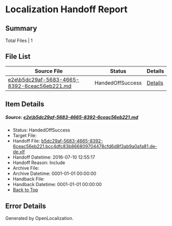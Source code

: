 # <a name='report-top'></a> Localization Handoff Report

## Summary
 Total Files | 1

## File List
 Source File | Status | Details 
 ----------- | ------ | ------- 
 [e2e\b5dc29af-5683-4665-8392-6ceac56eb221.md](https://github.com/OpenLocalizationTestOrg/oltest/blob/10fd3de1d860611128f18dc762c2828ee9c2ee9c/e2e/b5dc29af-5683-4665-8392-6ceac56eb221.md) | HandedOffSuccess | [Details](#6c8244a8e557e9103aaf33b169c1166fa22db45e5)

## Item Details
##### <a name='6c8244a8e557e9103aaf33b169c1166fa22db45e5'></a> Source: [e2e\b5dc29af-5683-4665-8392-6ceac56eb221.md](https://github.com/OpenLocalizationTestOrg/oltest/blob/10fd3de1d860611128f18dc762c2828ee9c2ee9c/e2e/b5dc29af-5683-4665-8392-6ceac56eb221.md)
* Status: HandedOffSuccess
* Target File: 
* Handoff File: [b5dc29af-5683-4665-8392-6ceac56eb221.bcc4dfc83b866809704478cfd6d8f3ab9a0afa81.de-de.xlf](https://github.com/OpenLocalizationTestOrg/olhandoff-e2e/blob/702ee5041dce6aeeb2806ed8191bc12b0f3aea4b/ol-handoff/OpenLocalizationTestOrg/oltest-dede-fly/ci/ht/b5dc29af-5683-4665-8392-6ceac56eb221.bcc4dfc83b866809704478cfd6d8f3ab9a0afa81.de-de.xlf)
* Handoff Datetime: 2016-07-10 12:55:17
* Handoff Reason: Include
* Archive File: 
* Archive Datetime: 0001-01-01 00:00:00
* Handback File: 
* Handback Datetime: 0001-01-01 00:00:00
* [Back to Top](#report-top)


## Error Details

Generated by OpenLocalization.
